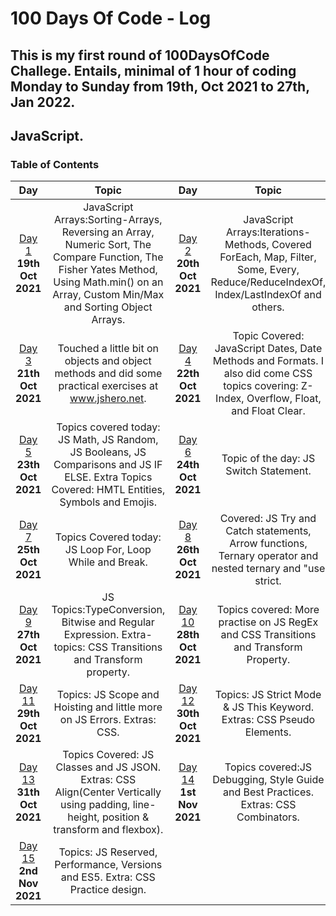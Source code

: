 # 100 Days Of Code - Log
## This is my first round of 100DaysOfCode Challege. Entails, minimal of 1 hour of coding Monday to Sunday from 19th, Oct 2021 to 27th, Jan 2022.
## JavaScript.
<a name="toc"></a>
### Table of Contents
|Day|Topic|Day|Topic
|:---:|:-----:|:---:|:-----:|
|[Day 1](#day-1) **19th Oct 2021**|JavaScript Arrays:Sorting-Arrays, Reversing an Array, Numeric Sort, The Compare Function, The Fisher Yates Method, Using Math.min() on an Array, Custom Min/Max and Sorting Object Arrays.|[Day 2](#day-2) **20th Oct 2021**|JavaScript Arrays:Iterations-Methods, Covered ForEach, Map, Filter, Some, Every, Reduce/ReduceIndexOf, Index/LastIndexOf and others.
|[Day 3](#day-3) **21th Oct 2021**|Touched a little bit on objects and object methods and did some practical exercises at www.jshero.net.|[Day 4](#day-4) **22th Oct 2021**|Topic Covered: JavaScript Dates, Date Methods and Formats. I also did come CSS topics covering: Z-Index, Overflow, Float, and Float Clear.
|[Day 5](#day-5) **23th Oct 2021**|Topics covered today: JS Math, JS Random, JS Booleans, JS Comparisons and JS IF ELSE. Extra Topics Covered: HMTL Entities, Symbols and Emojis. |[Day 6](#day-6) **24th Oct 2021**|Topic of the day: JS Switch Statement.
|[Day 7](#day-7) **25th Oct 2021**|Topics Covered today: JS Loop For, Loop While and Break.|[Day 8](#day-8) **26th Oct 2021**|Covered: JS Try and Catch statements, Arrow functions, Ternary operator and nested ternary and "use strict.
|[Day 9](#day-9) **27th Oct 2021**|JS Topics:TypeConversion, Bitwise and Regular Expression. Extra-topics: CSS Transitions and Transform property.|[Day 10](#day-10) **28th Oct 2021**|Topics covered: More practise on JS RegEx and CSS Transitions and Transform Property.
|[Day 11](#day-11) **29th Oct 2021**|Topics: JS Scope and Hoisting and little more on JS Errors. Extras: CSS.|[Day 12](#day-12) **30th Oct 2021**|Topics: JS Strict Mode & JS This Keyword. Extras: CSS Pseudo Elements.
|[Day 13](#day-13) **31th Oct 2021**|Topics Covered: JS Classes and JS JSON. Extras: CSS Align(Center Vertically using padding, line-height, position & transform and flexbox). |[Day 14](#day-14) **1st Nov 2021**|Topics covered:JS Debugging, Style Guide and Best Practices. Extras: CSS Combinators.
|[Day 15](#day-15) **2nd Nov 2021**| Topics: JS Reserved, Performance, Versions and ES5. Extra: CSS Practice design.
